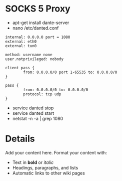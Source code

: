 # SOCKS 5 Proxy #

  * apt-get install dante-server
  * nano /etc/danted.conf
```
internal: 0.0.0.0 port = 1080
external: eth0
external: tun0

method: username none
user.notprivileged: nobody

client pass {
        from: 0.0.0.0/0 port 1-65535 to: 0.0.0.0/0
}

pass {
        from: 0.0.0.0/0 to: 0.0.0.0/0
        protocol: tcp udp
}
```
  * service danted stop
  * service danted start
  * netstat -n -a | grep 1080


# Details #

Add your content here.  Format your content with:
  * Text in **bold** or _italic_
  * Headings, paragraphs, and lists
  * Automatic links to other wiki pages